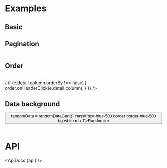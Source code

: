<script>
  import { max } from 'd3-array';
  import api from '$lib/components/Table.svelte?raw&sveld';
  import ApiDocs from '$lib/components/ApiDocs.svelte';

  import Button from '$lib/components/Button.svelte';
  import Paginate from '$lib/components/Paginate.svelte';
  import Pagination from '$lib/components/Pagination.svelte';
  import Preview from '$lib/components/Preview.svelte';
  import Table from '$lib/components/Table.svelte';

  import paginationStore from '$lib/stores/paginationStore';
  import tableOrderStore from '$lib/stores/tableOrderStore';

  import { randomInteger } from '$lib/utils/number';
  import { createPropertySortFunc } from '$lib/utils/sort';

  const pagination = paginationStore();
  const order = tableOrderStore({ initialBy: 'name' });

  const data = [
    { id: 1, name: 'Cupcake', calories: 305, fat: 3.7, carbs: 67, protein: 4.3 },
    { id: 2, name: 'Donut', calories: 452, fat: 25.0, carbs: 51, protein: 4.9 },
    { id: 3, name: 'Eclair', calories: 262, fat: 16.0, carbs: 24, protein: 6.0 },
    { id: 4, name: 'Frozen yogurt', calories: 159, fat: 6.0, carbs: 24, protein: 4.0 },
    { id: 5, name: 'Gingerbread', calories: 356, fat: 16.0, carbs: 49, protein: 3.9 },
    { id: 6, name: 'Honeycomb', calories: 408, fat: 3.2, carbs: 87, protein: 6.5 },
    { id: 7, name: 'Ice cream sandwich', calories: 237, fat: 9.0, carbs: 37, protein: 4.3 },
    { id: 8, name: 'Jelly Bean', calories: 375, fat: 0.0, carbs: 94, protein: 0.0 },
    { id: 9, name: 'KitKat', calories: 518, fat: 26.0, carbs: 65, protein: 7.0 },
    { id: 10, name: 'Lollipop', calories: 392, fat: 0.2, carbs: 98, protein: 0.0 },
    { id: 11, name: 'Marshmallow', calories: 318, fat: 0.0, carbs: 81, protein: 2.0 },
    { id: 12, name: 'Nougat', calories: 360, fat: 19.0, carbs: 9, protein: 37.0 },
    { id: 13, name: 'Oreo', calories: 437, fat: 18.0, carbs: 63, protein: 4.0 }
  ];

  function randomDataGen() {
    return data.map(d => {
      return {
        ...d,
        calories: randomInteger(300, 900),
        fat: randomInteger(2, 30),
        carbs: randomInteger(5, 100),
        protein: randomInteger(0, 50),
      }
    });
  }
  let randomData = randomDataGen();

  $: sortFunc = createPropertySortFunc($order.by, $order.direction);
  $: sortedData = [...data].sort(sortFunc);
</script>

# Examples

## Basic

<Preview>
  <Table
    {data}
    columns={[
      {
        name: 'name',
        align: 'left',
      },
      {
        name: 'calories',
        align: 'right',
        format: 'integer',
      },
      {
        name: 'fat',
        align: 'right',
        format: 'integer',
      },
      {
        name: 'carbs',
        align: 'right',
        format: 'integer',
      },
      {
        name: 'protein',
        align: 'right',
        format: 'integer',
      },
    ]}
  />
</Preview>

## Pagination

<Preview>
  <Paginate items={data} perPage={5} let:pageItems let:pagination>
    <Table
      data={pageItems}
      columns={[
        {
          name: 'name',
          align: 'left',
        },
        {
          name: 'calories',
          align: 'right',
          format: 'integer',
        },
        {
          name: 'fat',
          align: 'right',
          format: 'integer',
        },
        {
          name: 'carbs',
          align: 'right',
          format: 'integer',
        },
        {
          name: 'protein',
          align: 'right',
          format: 'integer',
        },
      ]}
    />
    <Pagination {pagination} perPageOptions={[5,10,25,100]} show={['perPage', 'pagination', 'prevPage', 'nextPage']} classes={{ root: 'border-t py-1 mt-2', perPage: 'flex-1 text-right', pagination: 'px-8' }} />
  </Paginate>
</Preview>

## Order

<Preview>
  <Table
    data={sortedData}
    columns={[
      {
        name: 'name',
        align: 'left',
      },
      {
        name: 'calories',
        align: 'right',
        format: 'integer',
      },
      {
        name: 'fat',
        align: 'right',
        format: 'integer',
      },
      {
        name: 'carbs',
        align: 'right',
        format: 'integer',
      },
      {
        name: 'protein',
        align: 'right',
        format: 'integer',
      },
    ]}
    orderBy={$order.by}
    orderDirection={$order.direction}
    on:headerClick={(e) => {
      if (e.detail.column.orderBy !== false) {
        order.onHeaderClick(e.detail.column);
      }
    }}
  />
</Preview>

## Data background

<Preview>
  <Button on:click={() => randomData = randomDataGen()} class="text-blue-500 border border-blue-500 bg-white mb-1">Randomize</Button>
  <Table
    data={randomData}
    columns={[
      {
        name: 'name',
        align: 'left',
      },
      {
        name: 'calories',
        align: 'right',
        format: 'integer',
        dataBackground: {
          color: 'var(--color-blue-100)',
          inset: [1, 2],
          tweened: { duration: 300 }
        }
      },
      {
        name: 'fat',
        align: 'right',
        format: 'integer',
        dataBackground: {
          color: 'var(--color-purple-100)',
          inset: [1, 2],
          tweened: { duration: 300 }
        }
      },
      {
        name: 'carbs',
        align: 'right',
        format: 'integer',
        dataBackground: {
          color: 'var(--color-orange-100)',
          inset: [1, 2],
          tweened: { duration: 300 }
        }
      },
      {
        name: 'protein',
        align: 'right',
        format: 'integer',
        dataBackground: {
          color: 'var(--color-red-100)',
          inset: [1, 2],
          tweened: { duration: 300 }
        }
      },
    ]}
  />
</Preview>

# API

<ApiDocs {api} />
